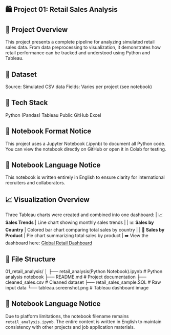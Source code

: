 ## 🛍️ Project 01: Retail Sales Analysis

## 📌 Project Overview
This project presents a complete pipeline for analyzing simulated retail sales data. 
From data preprocessing to visualization, it demonstrates how retail performance can be tracked and understood using Python and Tableau.

## 🧮 Dataset
Source: Simulated CSV data
Fields: Varies per project (see notebook)

## 🧰 Tech Stack
Python (Pandas)
Tableau Public
GitHub
Excel

## 📓 Notebook Format Notice
This project uses a Jupyter Notebook (.ipynb) to document all Python code. You can view the notebook directly on GitHub or open it in Colab for testing.

## 📘 Notebook Language Notice
This notebook is written entirely in English to ensure clarity for international recruiters and collaborators.

## 📈 Visualization Overview
Three Tableau charts were created and combined into one dashboard:
| 📈 **Sales Trends** | Line chart showing monthly sales trends |
| 📊 **Sales by Country** | Colored bar chart comparing total sales by country |
| 🧾 **Sales by Product** | Pie chart summarizing total sales by product |
➡️ View the dashboard here: [Global Retail Dashboard](https://public.tableau.com/app/profile/zheng.lyu6601/viz/GlobalRetailAnalysis_17487317429280/GlobalRetailAnalysis)

## 📁 File Structure
01_retail_analysis/
│
├── retail_analysis(Python Notebook).ipynb        # Python analysis notebook
├── README.md                                     # Project documentation
├── cleaned_sales.csv                             # Cleaned dataset
├── retail_sales_sample.SQL                       # Raw input data
└── tableau.screenshot.png                        # Tableau dashboard image

## 💬 Notebook Language Notice
Due to platform limitations, the notebook filename remains `retail_analysis.ipynb`. 
The entire content is written in English to maintain consistency with other projects and job application materials.
